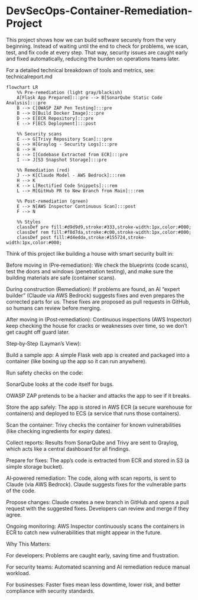 # DevSecOps-Container-Remediation-Project

This project shows how we can build software securely from the very beginning. Instead of waiting until the end to check for problems, we scan, test, and fix code at every step. That way, security issues are caught early and fixed automatically, reducing the burden on operations teams later.

For a detailed technical breakdown of tools and metrics, see: technicalreport.md

```mermaid
flowchart LR
    %% Pre-remediation (light gray/blackish)
    A[Flask App Prepared]:::pre --> B[SonarQube Static Code Analysis]:::pre
    B --> C[OWASP ZAP Pen Testing]:::pre
    B --> D[Build Docker Image]:::pre
    D --> E[ECR Repository]:::pre
    E --> F[ECS Deployment]:::post

    %% Security scans
    E --> G[Trivy Repository Scan]:::pre
    G --> H[Graylog - Security Logs]:::pre
    B --> H
    G --> I[Codebase Extracted from ECR]:::pre
    I --> J[S3 Snapshot Storage]:::pre

    %% Remediation (red)
    J --> K[Claude Model - AWS Bedrock]:::rem
    H --> K
    K --> L[Rectified Code Snippets]:::rem
    L --> M[GitHub PR to New Branch from Main]:::rem

    %% Post-remediation (green)
    E --> N[AWS Inspector Continuous Scan]:::post
    F --> N

    %% Styles
    classDef pre fill:#d9d9d9,stroke:#333,stroke-width:1px,color:#000;
    classDef rem fill:#f8d7da,stroke:#c00,stroke-width:1px,color:#000;
    classDef post fill:#d4edda,stroke:#155724,stroke-width:1px,color:#000;

```


Think of this project like building a house with smart security built in:

Before moving in (Pre‑remediation): We check the blueprints (code scans), test the doors and windows (penetration testing), and make sure the building materials are safe (container scans).

During construction (Remediation): If problems are found, an AI “expert builder” (Claude via AWS Bedrock) suggests fixes and even prepares the corrected parts for us. These fixes are proposed as pull requests in GitHub, so humans can review before merging.

After moving in (Post‑remediation): Continuous inspections (AWS Inspector) keep checking the house for cracks or weaknesses over time, so we don’t get caught off guard later.


Step‑by‑Step (Layman’s View): 

Build a sample app: A simple Flask web app is created and packaged into a container (like boxing up the app so it can run anywhere).

Run safety checks on the code:

SonarQube looks at the code itself for bugs.

OWASP ZAP pretends to be a hacker and attacks the app to see if it breaks.

Store the app safely: The app is stored in AWS ECR (a secure warehouse for containers) and deployed to ECS (a service that runs those containers).

Scan the container: Trivy checks the container for known vulnerabilities (like checking ingredients for expiry dates).

Collect reports: Results from SonarQube and Trivy are sent to Graylog, which acts like a central dashboard for all findings.

Prepare for fixes: The app’s code is extracted from ECR and stored in S3 (a simple storage bucket).

AI‑powered remediation: The code, along with scan reports, is sent to Claude (via AWS Bedrock). Claude suggests fixes for the vulnerable parts of the code.

Propose changes: Claude creates a new branch in GitHub and opens a pull request with the suggested fixes. Developers can review and merge if they agree.

Ongoing monitoring: AWS Inspector continuously scans the containers in ECR to catch new vulnerabilities that might appear in the future.

Why This Matters: 

For developers: Problems are caught early, saving time and frustration.

For security teams: Automated scanning and AI remediation reduce manual workload.

For businesses: Faster fixes mean less downtime, lower risk, and better compliance with security standards.






